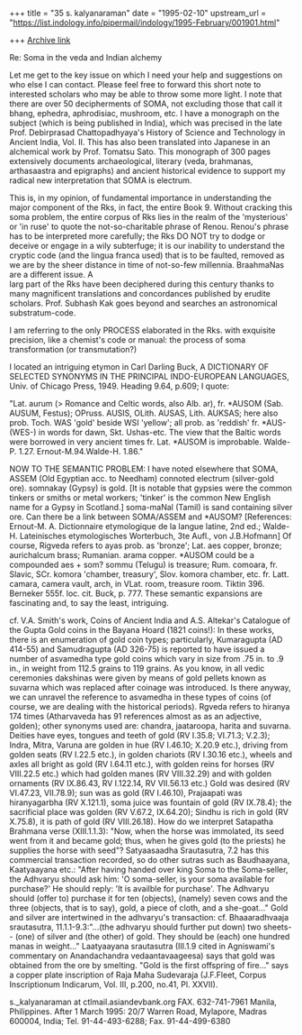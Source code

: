 +++
title = "35 s. kalyanaraman"
date = "1995-02-10"
upstream_url = "https://list.indology.info/pipermail/indology/1995-February/001901.html"

+++
[Archive link](https://list.indology.info/pipermail/indology/1995-February/001901.html)

Re: Soma in the veda and Indian alchemy

Let me get to the key issue on which I need your help and suggestions on who 
else I can contact. Please feel free to forward this short note to interested 
scholars who may be able to throw some more light.  I note that there are over 
50 decipherments of SOMA, not excluding those that call it bhang, ephedra, 
aphrodisiac, mushroom, etc. I have a monograph on the subject (which is being 
published in India), which was precised in the late Prof. Debirprasad 
Chattopadhyaya's History of Science and Technology in Ancient India, Vol. II. 
This has also been translated into Japanese in an alchemical work by Prof. 
Tomatsu Sato. This monograph of 300 pages extensively documents archaeological, 
literary (veda, brahmanas, arthasaastra and epigraphs) and ancient historical 
evidence to support my radical new interpretation that SOMA is electrum.

This is, in my opinion, of fundamental importance in understanding the major 
component of the Rks, in fact, the entire Book 9. Without cracking this soma 
problem, the entire corpus of Rks lies in the realm of the 'mysterious' or 'in 
ruse' to quote the not-so-charitable phrase of Renou. Renou's phrase has to be 
interpreted more carefully; the Rks DO NOT try to dodge or deceive or engage in 
a wily subterfuge; it is our inability to understand the cryptic code (and the 
lingua franca used) that is to be faulted, removed as we are by the sheer 
distance in time of not-so-few millennia. BraahmaNas are a different issue. A  
larg part of the Rks have been deciphered during this century thanks to many 
magnificent translations and concordances published by erudite scholars. Prof. 
Subhash Kak goes beyond and searches an astronomical substratum-code. 

I am referring to the only PROCESS elaborated in the Rks. with exquisite 
precision, like a chemist's code or manual: the process of soma transformation 
(or transmutation?) 

I located an intriguing etymon in Carl Darling Buck, A DICTIONARY OF SELECTED 
SYNONYMS IN THE PRINCIPAL INDO-EUROPEAN LANGUAGES, Univ. of Chicago Press, 1949.
Heading 9.64, p.609; I quote: 

"Lat. aurum (> Romance and Celtic words, also Alb. ar), fr. *AUSOM (Sab. AUSUM, 
Festus); OPruss. AUSIS, OLith. AUSAS, Lith. AUKSAS; here also prob. Toch. WAS 
'gold' beside WSI 'yellow'; all prob. as 'reddish' fr. *AUS-(WES-) in words for 
dawn, Skt. Ushas-etc. The view that the Baltic words were borrowed in very 
ancient times fr. Lat. *AUSOM is improbable. Walde-P. 1.27. Ernout-M.94.Walde-H.
1.86." 

NOW TO THE SEMANTIC PROBLEM: I have noted elsewhere that SOMA, ASSEM (Old 
Egyptian acc. to Needham) connoted electrum (silver-gold ore). somnakay (Gypsy) 
is gold. [It is notable that gypsies were the common tinkers or smiths or metal 
workers; 'tinker' is the common New English name for a Gypsy in Scotland.] 
soma-maNal (Tamil) is sand containing silver ore. Can there be a link between 
SOMA/ASSEM and *AUSOM? [References: Ernout-M. A. Dictionnaire etymologique de la
langue latine, 2nd ed.; Walde-H. Lateinisches etymologisches Worterbuch, 3te 
Aufl., von J.B.Hofmann] Of course, Rigveda refers to ayas prob. as 'bronze'; 
Lat. aes copper, bronze; aurichalcum brass; Rumanian. arama copper. *AUSOM could
be a compounded aes + som? sommu (Telugu) is treasure; Rum. comoara, fr. Slavic,
SCr. komora 'chamber, treasury', Slov. komora chamber, etc. fr. Latt. camara, 
camera vault, arch, in VLat. room, treasure room. Tiktin 396. Berneker 555f. 
loc. cit. Buck, p. 777. These semantic expansions are fascinating and, to say 
the least,  intriguing. 

cf. V.A. Smith's work, Coins of  Ancient India and A.S. Altekar's Catalogue of 
the Gupta 
     Gold coins in the Bayana Hoard (1821 coins!): In these works, there is 
     an enumeration of gold coin types; particularly, Kumaragupta (AD 
     414-55) and Samudragupta (AD 326-75) is reported to have issued a 
     number of asvamedha type gold coins which vary in size from .75 in. to 
     .9 in., in weight from 112.5 grains to 119 grains. As you know, in all 
     vedic ceremonies dakshinas were given by means of gold pellets known 
     as suvarna which was replaced after coinage was introduced. Is there 
     anyway, we can unravel the reference to asvamedha in these types of 
     coins (of course, we are dealing with the historical periods). Rgveda 
     refers to hiranya 174 times (Atharvaveda has 91 references almost as 
     as an adjective, golden); other synonyms used are: chandra, 
     jaataroopa, harita and suvarna. Deities have eyes, tongues and teeth 
     of gold (RV I.35.8; VI.71.3; V.2.3); Indra, Mitra, Varuna are golden 
     in hue (RV I.46.10; X.20.9 etc.), driving from golden seats (RV I.22.5 
     etc.), in golden chariots (RV I.30.16 etc.), wheels and axles all 
     bright as gold (RV I.64.11 etc.), with golden reins for horses (RV 
     VIII.22.5 etc.) which had golden manes (RV VIII.32.29) and with golden 
     ornaments (RV IX.86.43, RV I.122.14, RV VII.56.13 etc.) Gold was 
     desired (RV VI.47.23, VII.78.9); sun was as gold (RV I.46.10), 
     Prajaapati was hiranyagarbha (RV X.121.1), soma juice was fountain of 
     gold (RV IX.78.4); the sacrificial place was golden (RV V.67.2, 
     IX.64.20); Sindhu is rich in gold (RV X.75.8), it is path of gold (RV 
     VIII.26.18). How do we interpret Satapatha Brahmana verse 
     (XIII.1.1.3): "Now, when the horse was immolated, its seed went from 
     it and became gold; thus, when he gives gold (to the priests) he 
     supplies the horse with seed"? Satyaasaadha Srautasutra, 7.2 has this 
     commercial transaction recorded, so do other sutras such as 
     Baudhaayana, Kaatyaayana etc.: "After having handed over king Soma to 
     the Soma-seller, the Adhvaryu should ask him: 'O soma-seller, is your 
     soma available for purchase?' He should reply: 'It is availble for 
     purchase'. The Adhvaryu should (offer to) purchase it for ten 
     (objects), (namely) seven cows and the three (objects, that is to 
     say), gold, a piece of cloth, and a she-goat..." Gold and silver are 
     intertwined in the adhvaryu's transaction: cf. Bhaaaradhvaaja 
     srautasutra, 11.1.1-9.3:"...(the adhvaryu should further put down) two 
     sheets-- (one) of silver and (the other) of gold. They should be 
     (each) one hundred manas in weight..." Laatyaayana srautasutra 
     (III.1.9 cited in Agniswami's commentary on Anandachandra 
     vedaantavaageesa) says that gold was obtained from the ore by 
     smelting. "Gold is the first offspring of fire..." says a copper plate 
     inscription of Raja Maha Sudevaraja (J.F.Fleet, Corpus Inscriptionum 
     Indicarum, Vol. III, p.200, no.41, Pl. XXVII).

s._kalyanaraman at ctlmail.asiandevbank.org FAX. 632-741-7961 Manila, Philippines. 
After 1 March 1995: 20/7 Warren Road, Mylapore, Madras 600004, India; Tel. 
91-44-493-6288; Fax. 91-44-499-6380










